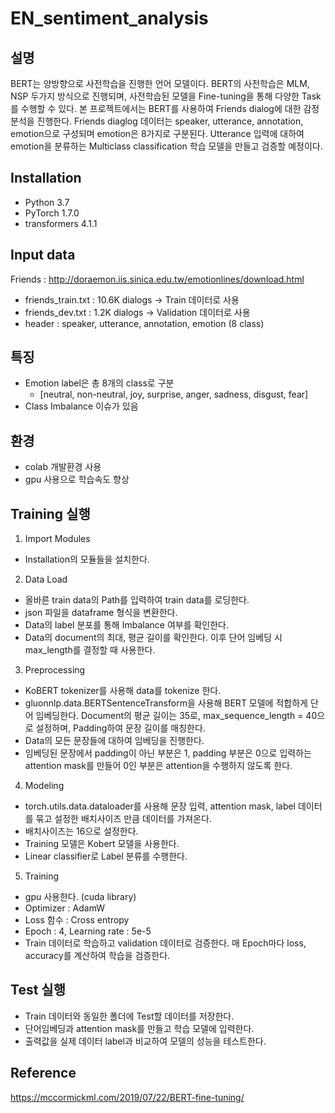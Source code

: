 # EN_sentiment_analysis

## 설명
BERT는 양방향으로 사전학습을 진행한 언어 모델이다. BERT의 사전학습은 MLM, NSP 두가지 방식으로 진행되며, 사전학습된 모델을 Fine-tuning을 통해 다양한 Task를 수행할 수 있다.
본 프로젝트에서는 BERT를 사용하여 Friends dialog에 대한 감정 분석을 진행한다. Friends diaglog 데이터는 speaker, utterance, annotation, emotion으로 구성되며 emotion은 8가지로 구분된다. Utterance 입력에 대하여 emotion을 분류하는 Multiclass classification 학습 모델을 만들고 검증할 예정이다. 

## Installation
- Python 3.7
- PyTorch 1.7.0
- transformers 4.1.1

## Input data
Friends : http://doraemon.iis.sinica.edu.tw/emotionlines/download.html
- friends_train.txt : 10.6K dialogs -> Train 데이터로 사용
- friends_dev.txt : 1.2K dialogs -> Validation 데이터로 사용
- header : speaker, utterance, annotation, emotion (8 class)

## 특징
- Emotion label은 총 8개의 class로 구분
  - [neutral, non-neutral, joy, surprise, anger, sadness, disgust, fear]
- Class Imbalance 이슈가 있음

## 환경
- colab 개발환경 사용
- gpu 사용으로 학습속도 향상

## Training 실행
1. Import Modules
  - Installation의 모듈들을 설치한다.
 
2. Data Load
  - 올바른 train data의 Path를 입력하여 train data를 로딩한다.
  - json 파일을 dataframe 형식을 변환한다.
  - Data의 label 분포를 통해 Imbalance 여부를 확인한다.
  - Data의 document의 최대, 평균 길이를 확인한다. 이후 단어 임베딩 시 max_length를 결정할 때 사용한다.
 
3. Preprocessing
  - KoBERT tokenizer를 사용해 data를 tokenize 한다.
  - gluonnlp.data.BERTSentenceTransform을 사용해 BERT 모델에 적합하게 단어 임베딩한다. Document의 평균 길이는 35로, max_sequence_length = 40으로 설정하며, Padding하여 문장 길이를 매칭한다.
  - Data의 모든 문장들에 대하여 임베딩을 진행한다.
  - 임베딩된 문장에서 padding이 아닌 부분은 1, padding 부분은 0으로 입력하는 attention mask를 만들어 0인 부분은 attention을 수행하지 않도록 한다.
 
4. Modeling
  - torch.utils.data.dataloader를 사용해 문장 입력, attention mask, label 데이터를 묶고 설정한 배치사이즈 만큼 데이터를 가져온다.
  - 배치사이즈는 16으로 설정한다.
  - Training 모델은 Kobert 모델을 사용한다.
  - Linear classifier로 Label 분류를 수행한다. 

5. Training
  - gpu 사용한다. (cuda library)
  - Optimizer : AdamW
  - Loss 함수 : Cross entropy
  - Epoch : 4, Learning rate : 5e-5
  - Train 데이터로 학습하고 validation 데이터로 검증한다. 매 Epoch마다 loss, accuracy를 계산하여 학습을 검증한다.

## Test 실행
- Train 데이터와 동일한 폴더에 Test할 데이터를 저장한다.
- 단어임베딩과 attention mask를 만들고 학습 모델에 입력한다.
- 출력값을 실제 데이터 label과 비교하여 모델의 성능을 테스트한다. 

## Reference
https://mccormickml.com/2019/07/22/BERT-fine-tuning/
